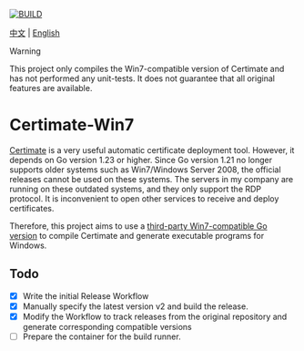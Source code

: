 [![BUILD](https://github.com/SilenWang/certimate_win7/actions/workflows/build.yaml/badge.svg?event=schedule)](https://github.com/SilenWang/certimate_win7/actions/workflows/build.yaml)

[中文](README.md) | [English](README_EN.md)

> [!WARNING]
> This project only compiles the Win7-compatible version of Certimate and has not performed any unit-tests. It does not guarantee that all original features are available.

# Certimate-Win7

[Certimate](https://github.com/usual2970/certimate) is a very useful automatic certificate deployment tool. However, it depends on Go version 1.23 or higher. Since Go version 1.21 no longer supports older systems such as Win7/Windows Server 2008, the official releases cannot be used on these systems. The servers in my company are running on these outdated systems, and they only support the RDP protocol. It is inconvenient to open other services to receive and deploy certificates.

Therefore, this project aims to use a [third-party Win7-compatible Go version](https://github.com/XTLS/go-win7) to compile Certimate and generate executable programs for Windows.

## Todo

- [x] Write the initial Release Workflow
- [x] Manually specify the latest version v2 and build the release.
- [x] Modify the Workflow to track releases from the original repository and generate corresponding compatible versions
- [ ] Prepare the container for the build runner.